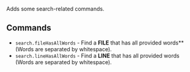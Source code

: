 Adds some search-related commands.

## Commands

- `search.fileHasAllWords` - Find a **FILE** that has all provided words** (Words are separated by whitespace).
- `search.lineHasAllWords` - Find a **LINE** that has all provided words (Words are separated by whitespace).
